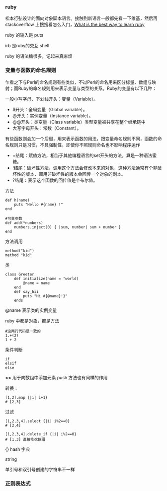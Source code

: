 ### ruby ###

松本行弘设计的面向对象脚本语言。接触到新语言一般都先看一下维基，然后再 stackoverflow 上搜搜看怎么入门，[What is the best way to learn ruby][]

[What is the best way to learn ruby]: http://stackoverflow.com/questions/6806/what-is-the-best-way-to-learn-ruby

ruby 的输入是 puts

irb 是ruby的交互 shell

ruby 的语法糖很多，记起来真麻烦

### 变量与函数的命名规则 ###

乍看之下与Perl的命名规则有些类似，不过Perl的命名用来区分标量、数组与映射；而Ruby的命名规则用来表示变量与类型的关系。Ruby的变量有以下几种：

一般小写字母、下划线开头：变量（Variable）。

- $开头：全局变量（Global variable）。
- @开头：实例变量（Instance variable）。
- @@开头：类变量（Class variable）类型变量被共享在整个继承链中
- 大写字母开头：常数（Constant）。

有些函数则会加一个后缀，用来表示函数的用法，跟变量命名规则不同，函数的命名规则只是习惯，不具强制性，即使你不照规则命名也不影响程序运作

- =结尾：赋值方法，相当于其他编程语言的set开头的方法，算是一种语法蜜糖。
- !结尾：破坏性方法，调用这个方法会修改本来的对象，这种方法通常有个非破坏性的版本，调用非破坏性的版本会回传一个对象的副本。
- ?结尾：表示这个函数的回传值是个布尔值。

方法

    
    def h(name)
		puts "Hello #{name} !"
    end

	#可变参数
	def add(*numbers)
		numbers.inject(0) { |sum, number| sum + number }
	end

方法调用

    method("kid")
	method "kid"

类

    class Greeter
    	def initialize(name = "world)
    		@name = name
    	end
    	def say_hii
    		puts "Hi #{@name}!}"
    	ends

@name 表示类的实例变量


ruby 中都是对象，都是方法

	#这两行代码是一致的
	1.+(2) 
	1 + 2 


条件判断

    if
    elsif
    else
      

**<<** 用于向数组中添加元素 push 方法也有同样的作用

转换：

	[1,2].map {|i| i+1}
	# [2,3]
	
过滤	
	
	[1,2,3,4].select {|i| i%2==0}
	# [2,4]
	
	[1,2,3,4].delete_if {|i| i%2==0} 
	# [1,3] 直接修改数组


{} hash 字典


string

单引号和双引号创建的字符串不一样

### 正则表达式 ###

